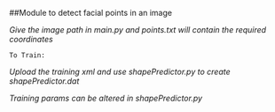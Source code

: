 ##Module to detect facial points in an image
 
*Give the image path in main.py and points.txt will contain the required coordinates*

`To Train:`

*Upload the training xml and use shapePredictor.py to create shapePredictor.dat*

*Training params can be altered in shapePredictor.py*

